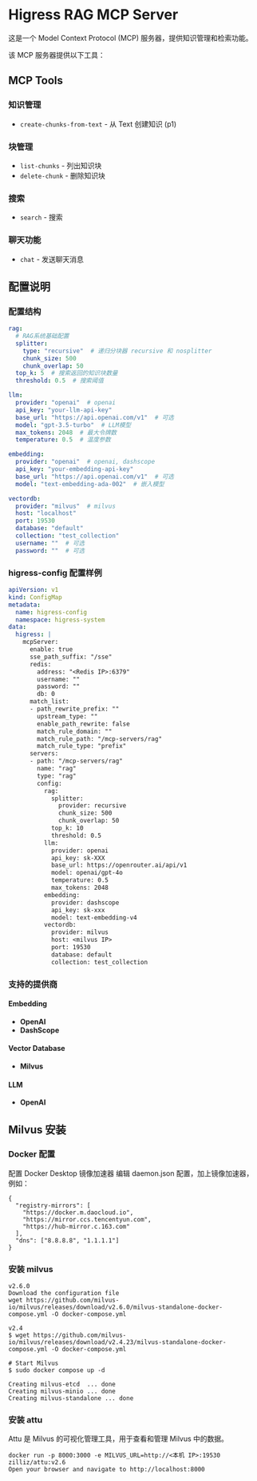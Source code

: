 # Higress RAG MCP Server

这是一个 Model Context Protocol (MCP) 服务器，提供知识管理和检索功能。

该 MCP 服务器提供以下工具：

## MCP Tools

### 知识管理 
- `create-chunks-from-text` - 从 Text 创建知识 (p1)

### 块管理
- `list-chunks` - 列出知识块 
- `delete-chunk` - 删除知识块 

### 搜索 
- `search` - 搜索

### 聊天功能
- `chat` - 发送聊天消息

## 配置说明

### 配置结构

```yaml
rag:
  # RAG系统基础配置
  splitter:
    type: "recursive"  # 递归分块器 recursive 和 nosplitter
    chunk_size: 500
    chunk_overlap: 50
  top_k: 5  # 搜索返回的知识块数量
  threshold: 0.5  # 搜索阈值

llm:
  provider: "openai"  # openai
  api_key: "your-llm-api-key"
  base_url: "https://api.openai.com/v1"  # 可选
  model: "gpt-3.5-turbo"  # LLM模型
  max_tokens: 2048  # 最大令牌数
  temperature: 0.5  # 温度参数

embedding:
  provider: "openai"  # openai, dashscope
  api_key: "your-embedding-api-key"
  base_url: "https://api.openai.com/v1"  # 可选
  model: "text-embedding-ada-002"  # 嵌入模型

vectordb:
  provider: "milvus"  # milvus
  host: "localhost"
  port: 19530
  database: "default"
  collection: "test_collection"
  username: ""  # 可选
  password: ""  # 可选

```
### higress-config 配置样例

```yaml
apiVersion: v1
kind: ConfigMap
metadata:
  name: higress-config
  namespace: higress-system
data:
  higress: |
    mcpServer:
      enable: true
      sse_path_suffix: "/sse"
      redis:
        address: "<Redis IP>:6379"
        username: ""
        password: ""
        db: 0
      match_list:
      - path_rewrite_prefix: ""
        upstream_type: ""
        enable_path_rewrite: false
        match_rule_domain: ""
        match_rule_path: "/mcp-servers/rag"
        match_rule_type: "prefix"
      servers:
      - path: "/mcp-servers/rag"
        name: "rag"
        type: "rag"
        config:
          rag:
            splitter:
              provider: recursive
              chunk_size: 500
              chunk_overlap: 50
            top_k: 10
            threshold: 0.5
          llm:
            provider: openai
            api_key: sk-XXX
            base_url: https://openrouter.ai/api/v1
            model: openai/gpt-4o
            temperature: 0.5
            max_tokens: 2048
          embedding:
            provider: dashscope
            api_key: sk-xxx
            model: text-embedding-v4
          vectordb:
            provider: milvus
            host: <milvus IP>
            port: 19530
            database: default
            collection: test_collection
```

### 支持的提供商
#### Embedding
- **OpenAI**
- **DashScope**

#### Vector Database
- **Milvus**

#### LLM 
- **OpenAI**


## Milvus 安装

### Docker 配置
配置 Docker Desktop 镜像加速器
编辑 daemon.json 配置，加上镜像加速器，例如：
```
{
  "registry-mirrors": [
    "https://docker.m.daocloud.io",
    "https://mirror.ccs.tencentyun.com",
    "https://hub-mirror.c.163.com"
  ],
  "dns": ["8.8.8.8", "1.1.1.1"]
}
```

### 安装 milvus

```
v2.6.0
Download the configuration file
wget https://github.com/milvus-io/milvus/releases/download/v2.6.0/milvus-standalone-docker-compose.yml -O docker-compose.yml

v2.4
$ wget https://github.com/milvus-io/milvus/releases/download/v2.4.23/milvus-standalone-docker-compose.yml -O docker-compose.yml

# Start Milvus
$ sudo docker compose up -d

Creating milvus-etcd  ... done
Creating milvus-minio ... done
Creating milvus-standalone ... done
```

### 安装 attu

Attu 是 Milvus 的可视化管理工具，用于查看和管理 Milvus 中的数据。

```
docker run -p 8000:3000 -e MILVUS_URL=http://<本机 IP>:19530  zilliz/attu:v2.6
Open your browser and navigate to http://localhost:8000
```




